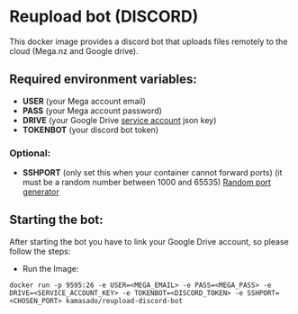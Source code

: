 # Reupload bot (DISCORD)

  This docker image provides a discord bot that uploads files remotely to the cloud (Mega.nz and Google drive).

## **Required environment variables:**
  - **USER** (your Mega account email)
  - **PASS** (your Mega account password)
  - **DRIVE** (your Google Drive [service account](https://console.developers.google.com/iam-admin/serviceaccounts) json key)
  - **TOKENBOT** (your discord bot token)

### Optional:
  - **SSHPORT** (only set this when your container cannot forward ports) (it must be a random number between 1000 and 65535) [Random port generator](https://www.random.org/integers/?num=10&min=1000&max=65535&col=3&base=10&format=html&rnd=new)

## **Starting the bot:**
  After starting the bot you have to link your Google Drive account, so please follow the steps:
  - Run the Image:
  ```
  docker run -p 9595:26 -e USER=<MEGA_EMAIL> -e PASS=<MEGA_PASS> -e DRIVE=<SERVICE_ACCOUNT_KEY> -e TOKENBOT=<DISCORD_TOKEN> -e SSHPORT=<CHOSEN_PORT> kamasado/reupload-discord-bot
  ```

